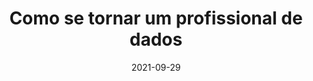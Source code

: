 ---
title: 'Como se tornar um profissional de dados'
date: '2021-09-29'
layout: event
transmission_url: 'https://www.youtube.com/embed/qaHECyVNgk4'
local: 'EBAC - Escola Britância de Artes Criativas & Tecnologia (YouTube)'
description: >-
  Palestra na Maratona de Dados sobre ingresso e transição para a carreira de dados.
---